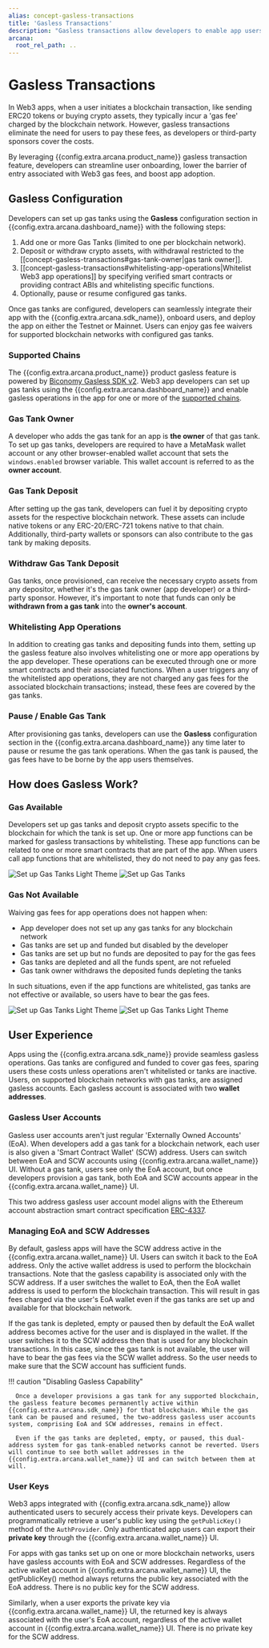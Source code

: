```yaml
---
alias: concept-gasless-transactions
title: 'Gasless Transactions'
description: "Gasless transactions allow developers to enable app users to use the app without paying any gas fees for blockchain transactions associated with the app operations. The gas fees are paid by the developer or the sponsors through the gas tanks set up for the app."
arcana:
  root_rel_path: ..
---
```


# Gasless Transactions

In Web3 apps, when a user initiates a blockchain transaction, like sending ERC20 tokens or buying crypto assets, they typically incur a 'gas fee' charged by the blockchain network. However, gasless transactions eliminate the need for users to pay these fees, as developers or third-party sponsors cover the costs.

By leveraging {{config.extra.arcana.product_name}} gasless transaction feature, developers can streamline user onboarding, lower the barrier of entry associated with Web3 gas fees, and boost app adoption.

## Gasless Configuration

Developers can set up gas tanks using the **Gasless** configuration section in {{config.extra.arcana.dashboard_name}} with the following steps:

1. Add one or more Gas Tanks (limited to one per blockchain network).
2. Deposit or withdraw crypto assets, with withdrawal restricted to the [[concept-gasless-transactions#gas-tank-owner|gas tank owner]].
3. [[concept-gasless-transactions#whitelisting-app-operations|Whitelist Web3 app operations]] by specifying verified smart contracts or providing contract ABIs and whitelisting specific functions.
4. Optionally, pause or resume configured gas tanks.

Once gas tanks are configured, developers can seamlessly integrate their app with the {{config.extra.arcana.sdk_name}}, onboard users, and deploy the app on either the Testnet or Mainnet. Users can enjoy gas fee waivers for supported blockchain networks with configured gas tanks.

### Supported Chains

The {{config.extra.arcana.product_name}} product gasless feature is powered by [Biconomy Gasless SDK v2](https://docs.biconomy.io/docs/overview). Web3 app developers can set up gas tanks using the {{config.extra.arcana.dashboard_name}} and enable gasless operations in the app for one or more of the [supported chains](https://docs.biconomy.io/docs/supportedchains/).

### Gas Tank Owner

A developer who adds the gas tank for an app is **the owner** of that gas tank. To set up gas tanks, developers are required to have a MetaMask wallet account or any other browser-enabled wallet account that sets the `windows.enabled` browser variable. This wallet account is referred to as the **owner account**.

### Gas Tank Deposit

After setting up the gas tank, developers can fuel it by depositing crypto assets for the respective blockchain network. These assets can include native tokens or any ERC-20/ERC-721 tokens native to that chain. Additionally, third-party wallets or sponsors can also contribute to the gas tank by making deposits.

### Withdraw Gas Tank Deposit

Gas tanks, once provisioned, can receive the necessary crypto assets from any depositor, whether it's the gas tank owner (app developer) or a third-party sponsor. However, it's important to note that funds can only be **withdrawn from a gas tank** into the **owner's account**.

### Whitelisting App Operations

In addition to creating gas tanks and depositing funds into them, setting up the gasless feature also involves whitelisting one or more app operations by the app developer. These operations can be executed through one or more smart contracts and their associated functions. When a user triggers any of the whitelisted app operations, they are not charged any gas fees for the associated blockchain transactions; instead, these fees are covered by the gas tanks.

### Pause / Enable Gas Tank

After provisioning gas tanks, developers can use the **Gasless** configuration section in the {{config.extra.arcana.dashboard_name}} any time later to pause or resume the gas tank operations.  When the gas tank is paused, the gas fees have to be borne by the app users themselves.

## How does Gasless Work?

### Gas Available

Developers set up gas tanks and deposit crypto assets specific to the blockchain for which the tank is set up. One or more app functions can be marked for gasless transactions by whitelisting. These app functions can be related to one or more smart contracts that are part of the app. When users call app functions that are whitelisted, they do not need to pay any gas fees.

<img src="/img/an_gasless_howitworks_light.png#only-light" alt="Set up Gas Tanks Light Theme" class="an-screenshots"/>
<img src="/img/an_gasless_howitworks_dark.png#only-dark" alt="Set up Gas Tanks" class="an-screenshots"/>

### Gas Not Available

Waiving gas fees for app operations does not happen when:

* App developer does not set up any gas tanks for any blockchain network
* Gas tanks are set up and funded but disabled by the developer
* Gas tanks are set up but no funds are deposited to pay for the gas fees
* Gas tanks are depleted and all the funds spent, are not refueled
* Gas tank owner withdraws the deposited funds depleting the tanks

In such situations, even if the app functions are whitelisted, gas tanks are not effective or available, so users have to bear the gas fees.

<img src="/img/an_gasless_howitworks_empty_light.png#only-light" alt="Set up Gas Tanks Light Theme" class="an-screenshots"/>
<img src="/img/an_gasless_howitworks_empty_dark.png#only-dark" alt="Set up Gas Tanks Light Theme" class="an-screenshots"/>

## User Experience

Apps using the {{config.extra.arcana.sdk_name}} provide seamless gasless operations. Gas tanks are configured and funded to cover gas fees, sparing users these costs unless operations aren't whitelisted or tanks are inactive. Users, on supported blockchain networks with gas tanks, are assigned gasless accounts. Each gasless account is associated with two **wallet addresses**.

### Gasless User Accounts

Gasless user accounts aren't just regular 'Externally Owned Accounts' (EoA). When developers add a gas tank for a blockchain network, each user is also given a 'Smart Contract Wallet' (SCW) address. Users can switch between EoA and SCW accounts using {{config.extra.arcana.wallet_name}} UI. Without a gas tank, users see only the EoA account, but once developers provision a gas tank, both EoA and SCW accounts appear in the {{config.extra.arcana.wallet_name}} UI.

This two address gasless user account model aligns with the Ethereum account abstraction smart contract specification [ERC-4337](https://www.erc4337.io/docs).

### Managing EoA and SCW Addresses

By default, gasless apps will have the SCW address active in the {{config.extra.arcana.wallet_name}} UI. Users can switch it back to the EoA address. Only the active wallet address is used to perform the blockchain transactions. Note that the gasless capability is associated only with the SCW address. If a user switches the wallet to EoA, then the EoA wallet address is used to perform the blockchain transaction. This will result in gas fees charged via the user's EoA wallet even if the gas tanks are set up and available for that blockchain network.

If the gas tank is depleted, empty or paused then by default the EoA wallet address becomes active for the user and is displayed in the wallet. If the user switches it to the SCW address then that is used for any blockchain transactions. In this case, since the gas tank is not available, the user will have to bear the gas fees via the SCW wallet address. So the user needs to make sure that the SCW account has sufficient funds.

!!! caution "Disabling Gasless Capability"

      Once a developer provisions a gas tank for any supported blockchain, the gasless feature becomes permanently active within {{config.extra.arcana.sdk_name}} for that blockchain. While the gas tank can be paused and resumed, the two-address gasless user accounts system, comprising EoA and SCW addresses, remains in effect.
      
      Even if the gas tanks are depleted, empty, or paused, this dual-address system for gas tank-enabled networks cannot be reverted. Users will continue to see both wallet addresses in the {{config.extra.arcana.wallet_name}} UI and can switch between them at will.

### User Keys

Web3 apps integrated with {{config.extra.arcana.sdk_name}} allow authenticated users to securely access their private keys. Developers can programmatically retrieve a user's public key using the `getPublicKey()` method of the `AuthProvider`. Only authenticated app users can export their **private key** through the {{config.extra.arcana.wallet_name}} UI.

For apps with gas tanks set up on one or more blockchain networks, users have gasless accounts with EoA and SCW addresses. Regardless of the active wallet account in {{config.extra.arcana.wallet_name}} UI, the getPublicKey() method always returns the public key associated with the EoA address. There is no public key for the SCW address.

Similarly, when a user exports the private key via {{config.extra.arcana.wallet_name}} UI, the returned key is always associated with the user's EoA account, regardless of the active wallet account in {{config.extra.arcana.wallet_name}} UI. There is no private key for the SCW address.
